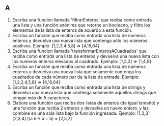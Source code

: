 ## A
1. Escriba una funcion llamada 'filtrarEnteros' que reciba como entrada una lista y una función anónima que retorne un booleano, y filtre los elementos de la lista de enteros de acuerdo a esta función.
2. Escriba un función que reciba como entrada una lista de números enteros y devuelva una nueva lista que contenga sólo los números positivos.
Ejemplo: [1,2,3,4,5,8] => [4,16,64]
3. Escriba una funcion llamada 'transformarEnterosACuadrados' que reciba como entrada una lista de enteros y devuelva una nueva lista con los numeros enteros elevados al cuadrado. Ejemplo: [1,2,3] => [1,4,9]
4. Escriba un función que reciba como entrada una lista de números enteros y devuelva una nueva lista que solamente contenga los cuadrados de cada número par de la lista de entrada. Ejemplo: [1,2,3,4,5,8] => [4,16,64]
5. Escriba un función que reciba como entrada una lista de strings y devuelva una nueva lista que contenga solamente aquellos strings que tengan más de 5 caracteres.
6. Elabore una función que reciba dos listas de enteros (de igual tamaño) y una función que reciba 2 enteros y devuelva un nuevo entero, y las combine en una sola lista bajo la función ingresada. Ejemplo: [1,2,3] [2,3,4] (\a b-> a + b) = [2,5,7]
